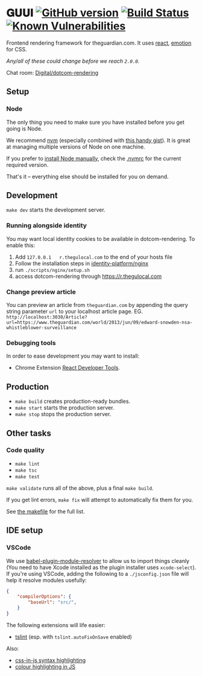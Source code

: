 # 𝐆𝐔𝐔𝐈 [![GitHub version](https://badge.fury.io/gh/guardian%2Fguui.svg)](https://badge.fury.io/gh/guardian%2Fguui) [![Build Status](https://travis-ci.org/guardian/guui.svg?branch=master)](https://travis-ci.org/guardian/guui) [![Known Vulnerabilities](https://snyk.io/test/github/guardian/guui/badge.svg?targetFile=package.json)](https://snyk.io/test/github/guardian/guui?targetFile=package.json)



Frontend rendering framework for theguardian.com. It uses [react](https://reactjs.org/), [emotion](https://emotion.sh) for CSS.

_Any/all of these could change before we reach `2.0.0`._

Chat room: [Digital/dotcom-rendering](https://chat.google.com/room/AAAA6yBswlI)

## Setup
### Node

The only thing you need to make sure you have installed before you get going is Node.

We recommend [nvm](https://github.com/creationix/nvm) (especially combined with [this handy gist](https://gist.github.com/sndrs/5940e9e8a3f506b287233ed65365befb)). It is great at managing multiple versions of Node on one machine.

If you prefer to [install Node manually](https://nodejs.org/en/),
check the [.nvmrc](https://github.com/guardian/guui/blob/master/.nvmrc) for the current required version.

That's it – everything else should be installed for you on demand.

## Development
`make dev` starts the development server.

### Running alongside identity
You may want local identity cookies to be available in dotcom-rendering. To enable this:

1. Add `127.0.0.1   r.thegulocal.com` to the end of your hosts file
2. Follow the installation steps in [identity-platform/nginx](https://github.com/guardian/identity-platform/tree/master/nginx) 
3. run `./scripts/nginx/setup.sh`
4. access dotcom-rendering through https://r.thegulocal.com

### Change preview article
You can preview an article from `theguardian.com` by appending the query string parameter `url` to your localhost article page. EG. `http://localhost:3030/Article?url=https://www.theguardian.com/world/2013/jun/09/edward-snowden-nsa-whistleblower-surveillance`

### Debugging tools

In order to ease development you may want to install:

- Chrome Extension [React Developer Tools](https://chrome.google.com/webstore/detail/react-developer-tools/fmkadmapgofadopljbjfkapdkoienihi?hl=en).

## Production
 - `make build` creates production-ready bundles.
 - `make start` starts the production server.
 - `make stop` stops the production server.

## Other tasks

### Code quality
- `make lint`
- `make tsc`
- `make test`

`make validate` runs all of the above, plus a final `make build`.

If you get lint errors, `make fix` will attempt to automatically fix them for you.

See [the makefile](https://github.com/guardian/guui/blob/master/makefile) for the full list.

## IDE setup

### VSCode
We use [babel-plugin-module-resolver](https://github.com/tleunen/babel-plugin-module-resolver) to allow us to import things cleanly (You need to have Xcode installed as the plugin installer uses `xcode-select`). If you're using VSCode, adding the following to a `./jsconfig.json` file will help it resolve modules usefully:

```json
{
    "compilerOptions": {
        "baseUrl": "src/",
    }
}
```

The following extensions will life easier:

- [tslint](https://marketplace.visualstudio.com/items?itemName=eg2.tslint) (esp. with `tslint.autoFixOnSave` enabled)

Also:

- [css-in-js syntax highlighting](https://marketplace.visualstudio.com/items?itemName=jpoissonnier.vscode-styled-components)
- [colour highlighting in JS](https://marketplace.visualstudio.com/items?itemName=naumovs.color-highlight)
